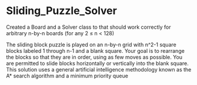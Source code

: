 # Sliding_Puzzle_Solver
Created a Board and a Solver class to that should work correctly for arbitrary n-by-n boards (for any 2 ≤ n &lt; 128)

 The sliding block puzzle is played on an n-by-n grid with n^2-1 square blocks labeled 1 through n-1 and a blank square. 
 Your goal is to rearrange the blocks so that they are in order, using as few moves as possible. 
 You are permitted to slide blocks horizontally or vertically into the blank square. 
 This solution uses a general artificial intelligence methodology known as the A* search algorithm and a minimum priority queue
